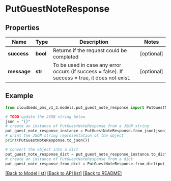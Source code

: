 # PutGuestNoteResponse


## Properties

Name | Type | Description | Notes
------------ | ------------- | ------------- | -------------
**success** | **bool** | Returns if the request could be completed | [optional] 
**message** | **str** | To be used in case any error occurs (if success &#x3D; false). If success &#x3D; true, it does not exist. | [optional] 

## Example

```python
from cloudbeds_pms_v1_3.models.put_guest_note_response import PutGuestNoteResponse

# TODO update the JSON string below
json = "{}"
# create an instance of PutGuestNoteResponse from a JSON string
put_guest_note_response_instance = PutGuestNoteResponse.from_json(json)
# print the JSON string representation of the object
print(PutGuestNoteResponse.to_json())

# convert the object into a dict
put_guest_note_response_dict = put_guest_note_response_instance.to_dict()
# create an instance of PutGuestNoteResponse from a dict
put_guest_note_response_from_dict = PutGuestNoteResponse.from_dict(put_guest_note_response_dict)
```
[[Back to Model list]](../README.md#documentation-for-models) [[Back to API list]](../README.md#documentation-for-api-endpoints) [[Back to README]](../README.md)


